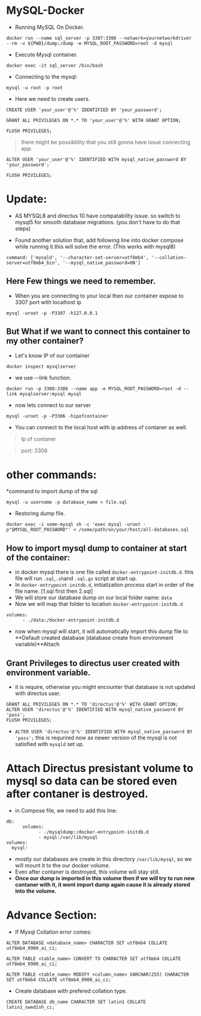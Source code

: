 # MySQL-Docker

* Running MySQL On Docker.
```
docker run --name sql_server -p 3307:3306 --network=yournetworkdriver  --rm -v ${PWD}/dump:/dump -e MYSQL_ROOT_PASSWORD=root -d mysql
```


* Execute Mysql container.
```
docker exec -it sql_server /bin/bash
```


* Connecting to the mysql:
```
mysql -u root -p root
```


* Here we need to create users.
```
CREATE USER 'your_user'@'%' IDENTIFIED BY 'your_password';
```
```
GRANT ALL PRIVILEGES ON *.* TO 'your_user'@'%' WITH GRANT OPTION;
```
```
FLUSH PRIVILEGES;
```

> there might be possiblility that you still gonna have issue connecting app.
```
ALTER USER 'your_user'@'%' IDENTIFIED WITH mysql_native_password BY 'your_password';
```
```
FLUSH PRIVILEGES;
```


# Update:
* AS MYSQL8 and directus 10 have compatability issue. so switch to mysql5 for smooth database migrations. (you don't have to do that steps)

* Found another solution that, add following line into docker compose while running it.this will solve the error. (This works with mysql8)
```
command: ['mysqld', '--character-set-server=utf8mb4', '--collation-server=utf8mb4_bin', '--mysql_native_password=ON']
```

## Here Few things we need to remember.
* When you are connecting to your local then our container expose to 3307 port with localhost ip
```
mysql -uroot -p -P3307 -h127.0.0.1
```


## But What if we want to connect this container to my other container?

* Let's know IP of our container
```
docker inspect mysqlserver
```


* we use --link function.
```
docker run -p 3308:3306 --name app -e MYSQL_ROOT_PASSWORD=root -d --link mysqlserver:mysql mysql
```


* now lets connect to our server
```
mysql -uroot -p -P3306 -hipofcontainer
```


* You can connect to the local host with ip address of contaner as well.
> Ip of contaner

> port: 3306



# other commands:
*command to import dump of the sql
```
mysql -u username -p database_name < file.sql
```
* Restoring dump file.
```
docker exec -i some-mysql sh -c 'exec mysql -uroot -p"$MYSQL_ROOT_PASSWORD"' < /some/path/on/your/host/all-databases.sql
```



## How to import mysql dump to container at start of the container:
* in docker mysql there is one file called ```docker-entrypoint-initdb.d```. this file will run `.sql`,`.sh`and `.sql.gz` script at start up.
* In `docker-entrypoint-initdb.d`, initialization process start in order of the file name. [1.sql first then 2.sql]
* We will store our database dump on our local folder name: `data`
* Now we will map that folder to location `docker-entrypoint-initdb.d`
```
volumes:
      - ./data:/docker-entrypoint-initdb.d
```
* now when mysql will start, it will automatically import this dump file to **Default created database (database create from environment variable)**Attach

## Grant Privileges to directus user created with environment variable.
* it is require, otherwise you might encounter that database is not updated with directus user.
```
GRANT ALL PRIVILEGES ON *.* TO 'directus'@'%' WITH GRANT OPTION;
ALTER USER 'directus'@'%' IDENTIFIED WITH mysql_native_password BY 'pass';
FLUSH PRIVILEGES;
```
* `ALTER USER 'directus'@'%' IDENTIFIED WITH mysql_native_password BY 'pass';` this is requrired now as newer version of the mysql is not satisfied with `mysqld` set up.

# Attach Directus presistant volume to mysql so data can be stored even after contaner is destroyed.
* in Compose file, we need to add this line:
```
db:
      volumes:
            - ./mysqldump:/docker-entrypoint-initdb.d
            - mysql:/var/lib/mysql
volumes:
  mysql:
```
* mostly our databases are create in this directory `/var/lib/mysql`, so we will mount it  to the our docker volume.
* Even after contaner is destroyed, this volume will stay still.
* **Once our dump is imported in this volume then if we will try to run new contaner with it, it wont import dump again cause it is already stored into the volume.**

  
# Advance Section:
* If Mysql Collation error comes:
```
ALTER DATABASE <database_name> CHARACTER SET utf8mb4 COLLATE utf8mb4_0900_ai_ci;
```
```
ALTER TABLE <table_name> CONVERT TO CHARACTER SET utf8mb4 COLLATE utf8mb4_0900_ai_ci;
```
```
ALTER TABLE <table_name> MODIFY <column_name> VARCHAR(255) CHARACTER SET utf8mb4 COLLATE utf8mb4_0900_ai_ci;
```
* Create database with prefered collation type.
```
CREATE DATABASE db_name CHARACTER SET latin1 COLLATE latin1_swedish_ci;
```
